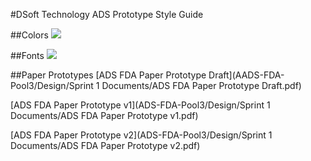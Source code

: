 #DSoft Technology ADS Prototype Style Guide

##Colors
![](http://i.imgur.com/KtazqDx.png)

##Fonts
![](http://i.imgur.com/tuBgUMK.png)

##Paper Prototypes
[ADS FDA Paper Prototype Draft](AADS-FDA-Pool3/Design/Sprint 1 Documents/ADS FDA Paper Prototype Draft.pdf)

[ADS FDA Paper Prototype v1](ADS-FDA-Pool3/Design/Sprint 1 Documents/ADS FDA Paper Prototype v1.pdf)

[ADS FDA Paper Prototype v2](ADS-FDA-Pool3/Design/Sprint 1 Documents/ADS FDA Paper Prototype v2.pdf)
